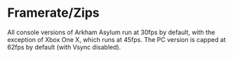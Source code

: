 # Framerate/Zips

All console versions of Arkham Asylum run at 30fps by default, with the exception of Xbox One X, which runs at 45fps. The PC version is capped at 62fps by default (with Vsync disabled).
